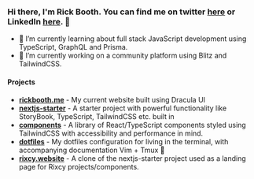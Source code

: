 ### Hi there, I'm Rick Booth. You can find me on twitter [here](https://twitter.com/rixcydev) or LinkedIn [here](https://www.linkedin.com/in/rick-booth-480677119/).  👋
- 🌱 I’m currently learning about full stack JavaScript development using TypeScript, GraphQL and Prisma.
- 🔭 I’m currently working on a community platform using Blitz and TailwindCSS.


#### Projects

- **[rickbooth.me](https://rickbooth.me)** - My current website built using Dracula UI
- **[nextjs-starter](https://github.com/Rixcy/nextjs-starter)** - A starter project with powerful functionality like StoryBook, TypeScript, TailwindCSS etc. built in
- **[components](https://components.rixcy.website)** - A library of React/TypeScript components styled using TailwindCSS with accessibility and performance in mind.
- **[dotfiles](https://dotfiles.rickbooth.me/)** - My dotfiles configuration for living in the terminal, with accompanying documentation Vim + Tmux 💜 
- **[rixcy.website](https://rixcy.website)** - A clone of the nextjs-starter project used as a landing page for Rixcy projects/components.

<!--
**Rixcy/rixcy** is a ✨ _special_ ✨ repository because its `README.md` (this file) appears on your GitHub profile.

Here are some ideas to get you started:

- 🔭  I’m currently working on ...
- 🌱  I’m currently learning ...
- 👯  I’m looking to collaborate on ...
- 🤔  I’m looking for help with ...
- 💬  Ask me about ...
- 📫  How to reach me: ...
- 😄  Pronouns: ...
- ⚡  Fun fact: ...
-->
